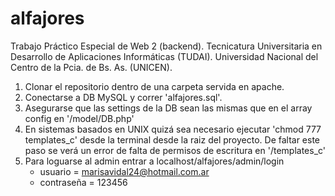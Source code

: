 # alfajores
Trabajo Práctico Especial de Web 2 (backend). 
Tecnicatura Universitaria en Desarrollo de Aplicaciones Informáticas (TUDAI). 
Universidad Nacional del Centro de la Pcia. de Bs. As. (UNICEN).

1. Clonar el repositorio dentro de una carpeta servida en apache.
2. Conectarse a DB MySQL y correr 'alfajores.sql'.
3. Asegurarse que las settings de la DB sean las mismas que en el array config en '/model/DB.php'
4. En sistemas basados en UNIX quizá sea necesario ejecutar 'chmod 777 templates_c' desde la terminal desde la raiz del proyecto. De faltar este paso se verá un error de falta de permisos de escritura en '/templates_c'
5. Para loguarse al admin entrar a localhost/alfajores/admin/login
    * usuario = marisavidal24@hotmail.com.ar
    * contraseña = 123456
